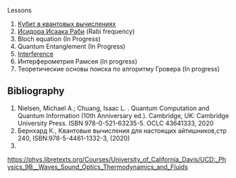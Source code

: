 
Lessons

1. [Кубит в квантовых вычислениях](https://github.com/sci4ever/QSLesson/blob/main/Theory/QBit%20in%20QComputing.ipynb)
2. [Исидора Исаака Раби](https://github.com/sci4ever/QSLesson/blob/main/Theory/Rabi%20frequency.ipynb) (Rabi frequency)
3. Bloch equation (In Progress)
4. Quantum Entanglement (In Progress)
5. [Interference](https://github.com/sci4ever/QSLesson/blob/main/Theory/Interference.ipynb) 
6. Интерферометрия Рамсея (In progress)
7. Теоретические основы поиска по алгоритму Гровера (In progress)


## Bibliography

1. Nielsen, Michael A.; Chuang, Isaac L. . Quantum Computation and Quantum Information (10th Anniversary ed.). Cambridge, UK: Cambridge University Press. ISBN 978-0-521-63235-5. OCLC 43641333, 2020
2. Бернхард К., Квантовые вычисления для настоящих айтишников,стр 240, ISBN:978-5-4461-1332-3, (2020)
3. 
 https://phys.libretexts.org/Courses/University_of_California_Davis/UCD:_Physics_9B__Waves_Sound_Optics_Thermodynamics_and_Fluids

